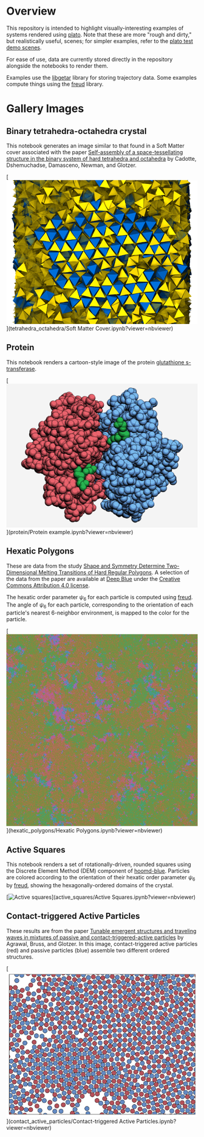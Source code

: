 
# Overview

This repository is intended to highlight visually-interesting examples of systems rendered using [plato](https://plato-draw.readthedocs.io). Note that these are more "rough and dirty," but realistically useful, scenes; for simpler examples, refer to the [plato test demo scenes](https://bitbucket.org/glotzer/plato/src/master/test/test_scenes.py).

For ease of use, data are currently stored directly in the repository alongside the notebooks to render them.

Examples use the [libgetar](https://bitbucket.org/glotzer/libgetar) library for storing trajectory data. Some examples compute things using the [freud](https://bitbucket.org/glotzer/freud) library.

# Gallery Images

## Binary tetrahedra-octahedra crystal

This notebook generates an image similar to that found in a Soft Matter cover associated with the paper [Self-assembly of a space-tessellating structure in the binary system of hard tetrahedra and octahedra](http://pubs.rsc.org/en/content/articlelanding/2016/sm/c6sm01180b) by Cadotte, Dshemuchadse, Damasceno, Newman, and Glotzer.

[![binary crystal of tetrahedra and octahedra](gallery/tetrahedra_octahedra_povray.png "binary crystal of tetrahedra and octahedra")](tetrahedra_octahedra/Soft Matter Cover.ipynb?viewer=nbviewer)

## Protein

This notebook renders a cartoon-style image of the protein [glutathione s-transferase](https://www.rcsb.org/structure/1AQW).

[![PDB protein 1aqw](gallery/protein_vispy.png "PDB protein 1aqw")](protein/Protein example.ipynb?viewer=nbviewer)

## Hexatic Polygons

These are data from the study [Shape and Symmetry Determine Two-Dimensional Melting Transitions of Hard Regular Polygons](https://dx.doi.org/10.1103/PhysRevX.7.021001). A selection of the data from the paper are available at [Deep Blue](https://deepblue.lib.umich.edu/data/concern/generic_works/rb68xb988?locale=en) under the [Creative Commons Attribution 4.0 license](https://creativecommons.org/licenses/by/4.0/legalcode).

The hexatic order parameter $\psi_6$ for each particle is computed using [freud](https://bitbucket.org/glotzer/freud). The angle of $\psi_6$ for each particle, corresponding to the orientation of each particle's nearest 6-neighbor environment, is mapped to the color for the particle.

[![Hexatic polygons](gallery/hexatic_polygons_vispy.png "Hexatic polygons")](hexatic_polygons/Hexatic Polygons.ipynb?viewer=nbviewer)

## Active Squares

This notebook renders a set of rotationally-driven, rounded squares using the Discrete Element Method (DEM) component of [hoomd-blue](https://glotzerlab.engin.umich.edu/hoomd-blue/). Particles are colored according to the orientation of their hexatic order parameter $\psi_6$ by [freud](https://glotzerlab.engin.umich.edu/freud/), showing the hexagonally-ordered domains of the crystal.

[![Active squares](gallery/active_squares_matplotlib.png "Active squares")](active_squares/Active Squares.ipynb?viewer=nbviewer)

## Contact-triggered Active Particles

These results are from the paper [Tunable emergent structures and traveling waves in mixtures of passive and contact-triggered-active particles](https://dx.doi.org/10.1039/C7SM00888K) by Agrawal, Bruss, and Glotzer. In this image, contact-triggered active particles (red) and passive particles (blue) assemble two different ordered structures.

[![Active disks](gallery/contact_active_particles_matplotlib.png "Active disks")](contact_active_particles/Contact-triggered Active Particles.ipynb?viewer=nbviewer)
